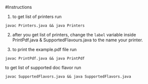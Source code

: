 #Instructions

1) to get list of printers run

`javac Printers.java && java Printers`

2) after you get list of printers, change the `label` variable inside PrintPdf.java & SupportedFlavours.java to the name your printer. 

3) to print the example.pdf file run

`javac PrintPdf.java && java PrintPdf`

to get list of supported doc flavor run

`javac SupportedFlavors.java && java SupportedFlavors.java`